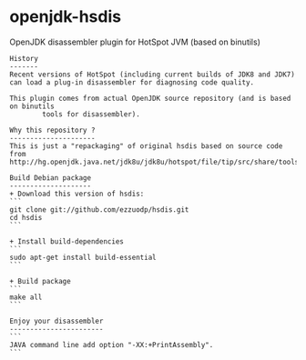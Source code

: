 openjdk-hsdis
=============

OpenJDK disassembler plugin for HotSpot JVM (based on binutils)

    History
    -------
    Recent versions of HotSpot (including current builds of JDK8 and JDK7)
    can load a plug-in disassembler for diagnosing code quality.

    This plugin comes from actual OpenJDK source repository (and is based on binutils
            tools for disassembler).

    Why this repository ?
    ---------------------
    This is just a "repackaging" of original hsdis based on source code from
    http://hg.openjdk.java.net/jdk8u/jdk8u/hotspot/file/tip/src/share/tools/hsdis/

    Build Debian package
    --------------------
    + Download this version of hsdis:
    ```
    git clone git://github.com/ezzuodp/hsdis.git
    cd hsdis
    ```

    + Install build-dependencies
    ```
    sudo apt-get install build-essential 
    ```

    + Build package
    ```
    make all
    ```

    Enjoy your disassembler
    -----------------------
    ```
    JAVA command line add option "-XX:+PrintAssembly".
    ```
